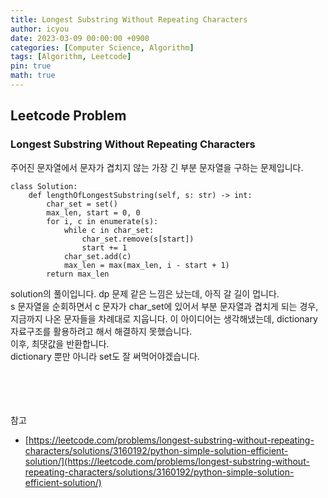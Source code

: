 ```yaml
---
title: Longest Substring Without Repeating Characters
author: icyou
date: 2023-03-09 00:00:00 +0900
categories: [Computer Science, Algorithm]
tags: [Algorithm, Leetcode]
pin: true
math: true
---
```


## Leetcode Problem

### Longest Substring Without Repeating Characters
주어진 문자열에서 문자가 겹치지 않는 가장 긴 부분 문자열을 구하는 문제입니다.

```
class Solution:
    def lengthOfLongestSubstring(self, s: str) -> int:
        char_set = set()
        max_len, start = 0, 0
        for i, c in enumerate(s):
            while c in char_set:
                char_set.remove(s[start])
                start += 1
            char_set.add(c)
            max_len = max(max_len, i - start + 1)
        return max_len
```
solution의 풀이입니다. dp 문제 같은 느낌은 났는데, 아직 갈 길이 멉니다.  
s 문자열을 순회하면서 c 문자가 char_set에 있어서 부분 문자열과 겹치게 되는 경우, 지금까지 나온 문자들을 차례대로 지웁니다. 이 아이디어는 생각해냈는데, dictionary 자료구조를 활용하려고 해서 해결하지 못했습니다.  
이후, 최댓값을 반환합니다.  
dictionary 뿐만 아니라 set도 잘 써먹어야겠습니다.  



<br/><br/><br/><br/>
참고 
- [https://leetcode.com/problems/longest-substring-without-repeating-characters/solutions/3160192/python-simple-solution-efficient-solution/](https://leetcode.com/problems/longest-substring-without-repeating-characters/solutions/3160192/python-simple-solution-efficient-solution/)